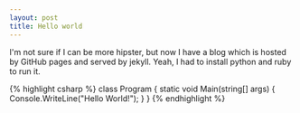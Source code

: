 ```yaml
---
layout: post
title: Hello world
---
```



I'm not sure if I can be more hipster, but now I have a blog which is hosted by GitHub pages and served by jekyll.
Yeah, I had to install python and ruby to run it.



{% highlight csharp %}
    class Program
    {
        static void Main(string[] args)
        {
            Console.WriteLine("Hello World!");
        }
    }
{% endhighlight %}

